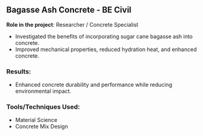 ## Bagasse Ash Concrete - BE Civil

**Role in the project**: Researcher / Concrete Specialist

- Investigated the benefits of incorporating sugar cane bagasse ash into concrete.
- Improved mechanical properties, reduced hydration heat, and enhanced concrete.

### Results:
- Enhanced concrete durability and performance while reducing environmental impact.

### Tools/Techniques Used:
- Material Science
- Concrete Mix Design
